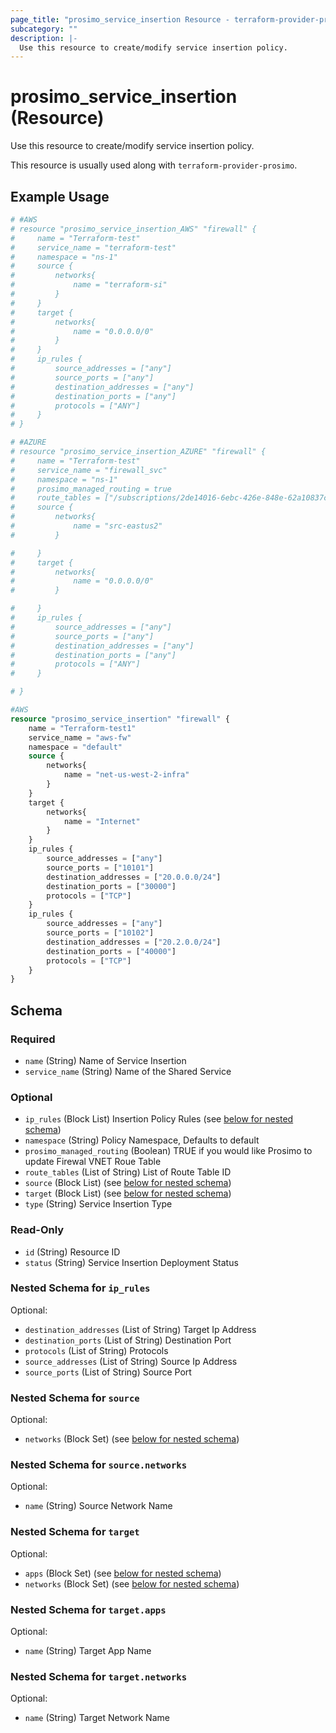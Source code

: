 ```yaml
---
page_title: "prosimo_service_insertion Resource - terraform-provider-prosimo"
subcategory: ""
description: |-
  Use this resource to create/modify service insertion policy.
---
```


# prosimo_service_insertion (Resource)

Use this resource to create/modify service insertion policy.

This resource is usually used along with `terraform-provider-prosimo`.



## Example Usage

```terraform
# #AWS
# resource "prosimo_service_insertion_AWS" "firewall" {
#     name = "Terraform-test"
#     service_name = "terraform-test"
#     namespace = "ns-1" 
#     source {
#         networks{
#             name = "terraform-si"
#         }
#     }
#     target {
#         networks{
#             name = "0.0.0.0/0"
#         }
#     }
#     ip_rules {
#         source_addresses = ["any"]
#         source_ports = ["any"]
#         destination_addresses = ["any"]
#         destination_ports = ["any"]
#         protocols = ["ANY"]
#     }
# }

# #AZURE
# resource "prosimo_service_insertion_AZURE" "firewall" {
#     name = "Terraform-test"
#     service_name = "firewall_svc"
#     namespace = "ns-1" 
#     prosimo_managed_routing = true
#     route_tables = ["/subscriptions/2de14016-6ebc-426e-848e-62a10837ce40/resourceGroups/Azure-Lab-Arjun/providers/Microsoft.Network/routeTables/fw-rtb"]
#     source {
#         networks{
#             name = "src-eastus2"
#         }

#     }
#     target {
#         networks{
#             name = "0.0.0.0/0"
#         }

#     }
#     ip_rules {
#         source_addresses = ["any"]
#         source_ports = ["any"]
#         destination_addresses = ["any"]
#         destination_ports = ["any"]
#         protocols = ["ANY"]
#     }

# }

#AWS
resource "prosimo_service_insertion" "firewall" {
    name = "Terraform-test1"
    service_name = "aws-fw"
    namespace = "default" 
    source {
        networks{
            name = "net-us-west-2-infra"
        }
    }
    target {
        networks{
            name = "Internet"
        }
    }
    ip_rules {
        source_addresses = ["any"]
        source_ports = ["10101"]
        destination_addresses = ["20.0.0.0/24"]
        destination_ports = ["30000"]
        protocols = ["TCP"]
    }
    ip_rules {
        source_addresses = ["any"]
        source_ports = ["10102"]
        destination_addresses = ["20.2.0.0/24"]
        destination_ports = ["40000"]
        protocols = ["TCP"]
    }
}
```

<!-- schema generated by tfplugindocs -->
## Schema

### Required

- `name` (String) Name of Service Insertion
- `service_name` (String) Name of the Shared Service

### Optional

- `ip_rules` (Block List) Insertion Policy Rules (see [below for nested schema](#nestedblock--ip_rules))
- `namespace` (String) Policy Namespace, Defaults to default
- `prosimo_managed_routing` (Boolean) TRUE if you would like Prosimo to update Firewal VNET Roue Table
- `route_tables` (List of String) List of Route Table ID
- `source` (Block List) (see [below for nested schema](#nestedblock--source))
- `target` (Block List) (see [below for nested schema](#nestedblock--target))
- `type` (String) Service Insertion Type

### Read-Only

- `id` (String) Resource ID
- `status` (String) Service Insertion Deployment Status

<a id="nestedblock--ip_rules"></a>
### Nested Schema for `ip_rules`

Optional:

- `destination_addresses` (List of String) Target Ip Address
- `destination_ports` (List of String) Destination Port
- `protocols` (List of String) Protocols
- `source_addresses` (List of String) Source Ip Address
- `source_ports` (List of String) Source Port


<a id="nestedblock--source"></a>
### Nested Schema for `source`

Optional:

- `networks` (Block Set) (see [below for nested schema](#nestedblock--source--networks))

<a id="nestedblock--source--networks"></a>
### Nested Schema for `source.networks`

Optional:

- `name` (String) Source Network Name



<a id="nestedblock--target"></a>
### Nested Schema for `target`

Optional:

- `apps` (Block Set) (see [below for nested schema](#nestedblock--target--apps))
- `networks` (Block Set) (see [below for nested schema](#nestedblock--target--networks))

<a id="nestedblock--target--apps"></a>
### Nested Schema for `target.apps`

Optional:

- `name` (String) Target App Name


<a id="nestedblock--target--networks"></a>
### Nested Schema for `target.networks`

Optional:

- `name` (String) Target Network Name

